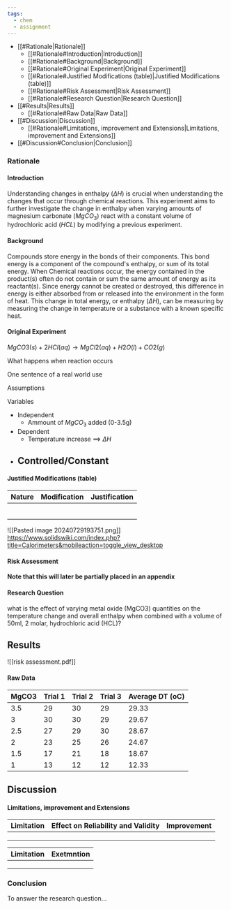 ```yaml
---
tags:
  - chem
  - assignment
---
```


- [[#Rationale|Rationale]]
	- [[#Rationale#Introduction|Introduction]]
	- [[#Rationale#Background|Background]]
	- [[#Rationale#Original Experiment|Original Experiment]]
	- [[#Rationale#Justified Modifications (table)|Justified Modifications (table)]]
	- [[#Rationale#Risk Assessment|Risk Assessment]]
	- [[#Rationale#Research Question|Research Question]]
- [[#Results|Results]]
	- [[#Rationale#Raw Data|Raw Data]]
- [[#Discussion|Discussion]]
	- [[#Rationale#Limitations, improvement and Extensions|Limitations, improvement and Extensions]]
- [[#Discussion#Conclusion|Conclusion]]


### Rationale


#### Introduction
Understanding changes in enthalpy $(\Delta H)$ is crucial when understanding the changes that occur through chemical reactions. This experiment aims to further investigate the change in enthalpy when varying amounts of magnesium carbonate ($MgCO_3$) react with a constant volume of hydrochloric acid ($HCL$) by modifying a previous experiment. 

#### Background
Compounds store energy in the bonds of their components. This bond energy is a component of the compound's enthalpy, or sum of its total energy. 
When Chemical reactions occur, the energy contained in the product(s) often do not contain or sum the same amount of energy as its reactant(s). Since energy cannot be created or destroyed, this difference in energy is either absorbed from or released into the environment in the form of heat. 
This change in total energy, or enthalpy $(\Delta H)$, can be measuring by measuring the change in temperature or a substance with a known specific heat.  


#### Original Experiment




$MgCO3​(s)+2HCl(aq)→MgCl2​(aq)+H2​O(l)+CO2​(g)$



What happens when reaction occurs




One sentence of a real world use


Assumptions


Variables
- Independent
	- Ammount of $MgCO_3$ added (0-3.5g)
- Dependent
	- Temperature increase $\implies$ $\Delta H$ 
- Controlled/Constant
	- 


#### Justified Modifications (table)


| **Nature** | **Modification** | **Justification** |
| :----- | :----------- | :------------ |
|        |              |               |
|        |              |               |
|        |              |               |
|        |              |               |
|        |              |               |
|        |              |               |


![[Pasted image 20240729193751.png]]
https://www.solidswiki.com/index.php?title=Calorimeters&mobileaction=toggle_view_desktop

#### Risk Assessment



**Note that this will later be partially placed in an appendix**

#### Research Question
what is the effect of varying metal oxide (MgCO3) quantities on the temperature change and overall enthalpy when combined with a volume of 50ml, 2 molar, hydrochloric acid (HCL)?

## Results

![[risk assessment.pdf]]
#### Raw Data

| MgCO3 | Trial 1 | Trial 2 | Trial 3 | Average DT (oC) |
| ----- | ------- | ------- | ------- | --------------- |
| 3.5   | 29      | 30      | 29      | 29.33           |
| 3     | 30      | 30      | 29      | 29.67           |
| 2.5   | 27      | 29      | 30      | 28.67           |
| 2     | 23      | 25      | 26      | 24.67           |
| 1.5   | 17      | 21      | 18      | 18.67           |
| 1     | 13      | 12      | 12      | 12.33           |










## Discussion
#### Limitations, improvement and Extensions
| **Limitation** | **Effect on Reliability and Validity** | **Improvement** |
| :------------- | :------------------------------------- | :-------------- |
|                |                                        |                 |
|                |                                        |                 |
|                |                                        |                 |



| Limitation | Exetmntion |
| :--------- | :--------- |
|            |            |
|            |            |
|            |            |
### Conclusion

To answer the research question...







